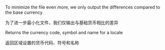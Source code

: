 To minimize the file even more, we only output the differences compared to the base currency

为了进一步最小化文件，我们仅输出与基础货币相比的差异

Returns the currency code, symbol and name for a locale

返回区域设置的货币代码、符号和名称